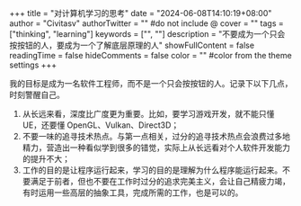 +++
title = "对计算机学习的思考"
date = "2024-06-08T14:10:19+08:00"
author = "Civitasv"
authorTwitter = "" #do not include @
cover = ""
tags = ["thinking", "learning"]
keywords = ["", ""]
description = "不要成为一个只会按按钮的人，要成为一个了解底层原理的人"
showFullContent = false
readingTime = false
hideComments = false
color = "" #color from the theme settings
+++


我的目标是成为一名软件工程师，而不是一个只会按按钮的人。记录下以下几点，时刻警醒自己。

1. 从长远来看，深度比广度更为重要。比如，要学习游戏开发，就不能只懂 UE，还要懂 OpenGL、Vulkan、Direct3D；
2. 不要一味的追寻技术热点。与第一点相关，过分的追寻技术热点会浪费过多地精力，营造出一种看似学到很多的错觉，实际上从长远看对个人软件开发能力的提升不大；
3. 工作的目的是让程序运行起来，学习的目的是理解为什么程序能运行起来。不要满足于前者，但也不要在工作时过分的追求完美主义，会让自己精疲力竭，有时运用一些高层的抽象工具，完成所需的工作，也是可以的。
